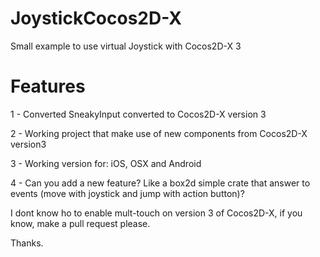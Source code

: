 JoystickCocos2D-X
===============

Small example to use virtual Joystick with Cocos2D-X 3


Features
===============

1 - Converted SneakyInput converted to Cocos2D-X version 3

2 - Working project that make use of new components from Cocos2D-X version3

3 - Working version for: iOS, OSX and Android

4 - Can you add a new feature? Like a box2d simple crate that answer to events (move with joystick and jump with action button)?



I dont know ho to enable mult-touch on version 3 of Cocos2D-X, if you know, make a pull request please.

Thanks.
